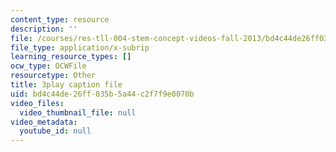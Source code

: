 ```yaml
---
content_type: resource
description: ''
file: /courses/res-tll-004-stem-concept-videos-fall-2013/bd4c44de26ff035b5a44c2f7f9e0070b_870y6GUKbwc.srt
file_type: application/x-subrip
learning_resource_types: []
ocw_type: OCWFile
resourcetype: Other
title: 3play caption file
uid: bd4c44de-26ff-035b-5a44-c2f7f9e0070b
video_files:
  video_thumbnail_file: null
video_metadata:
  youtube_id: null
---
```

